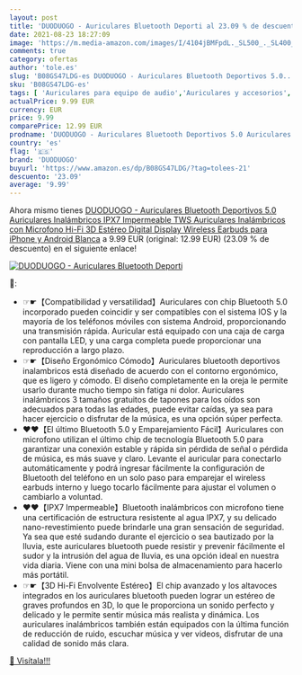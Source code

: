 ```yaml
---
layout: post
title: 'DUODUOGO - Auriculares Bluetooth Deporti al 23.09 % de descuento'
date: 2021-08-23 18:27:09
image: 'https://m.media-amazon.com/images/I/4104jBMFpdL._SL500_._SL400_.jpg'
comments: true
category: ofertas
author: 'tole.es'
slug: 'B08GS47LDG-es DUODUOGO - Auriculares Bluetooth Deportivos 5.0...'
sku: 'B08GS47LDG-es'
tags: [ 'Auriculares para equipo de audio','Auriculares y accesorios','Electrónica','android','duoduogo', ]
actualPrice: 9.99 EUR
currency: EUR
price: 9.99
comparePrice: 12.99 EUR
prodname: 'DUODUOGO - Auriculares Bluetooth Deportivos 5.0 Auriculares Inalámbricos IPX7 Impermeable TWS Auriculares Inalámbricos con Microfono Hi-Fi 3D Estéreo Digital Display Wireless Earbuds para iPhone y Android Blanca'
country: 'es'
flag: '🇪🇸'
brand: 'DUODUOGO'
buyurl: 'https://www.amazon.es/dp/B08GS47LDG/?tag=tolees-21'
descuento: '23.09'
average: '9.99'
---
```


Ahora mismo tienes [DUODUOGO - Auriculares Bluetooth Deportivos 5.0 Auriculares Inalámbricos IPX7 Impermeable TWS Auriculares Inalámbricos con Microfono Hi-Fi 3D Estéreo Digital Display Wireless Earbuds para iPhone y Android Blanca](https://www.amazon.es/dp/B08GS47LDG/?tag=tolees-21) a 9.99 EUR (original: 12.99 EUR) (23.09 %  de descuento) en el siguiente enlace!

[![DUODUOGO - Auriculares Bluetooth Deporti](https://m.media-amazon.com/images/I/4104jBMFpdL._SL500_._SL400_.jpg)](https://www.amazon.es/dp/B08GS47LDG/?tag=tolees-21)

🔎:

- ☞☛【Compatibilidad y versatilidad】Auriculares con chip Bluetooth 5.0 incorporado pueden coincidir y ser compatibles con el sistema IOS y la mayoría de los teléfonos móviles con sistema Android, proporcionando una transmisión rápida. Auricular está equipado con una caja de carga con pantalla LED, y una carga completa puede proporcionar una reproducción a largo plazo.
- ☞☛【Diseño Ergonómico Cómodo】Auriculares bluetooth deportivos inalambricos está diseñado de acuerdo con el contorno ergonómico, que es ligero y cómodo. El diseño completamente en la oreja le permite usarlo durante mucho tiempo sin fatiga ni dolor. Auriculares inalámbricos 3 tamaños gratuitos de tapones para los oídos son adecuados para todas las edades, puede evitar caídas, ya sea para hacer ejercicio o disfrutar de la música, es una opción súper perfecta.
- ♥♥【El último Bluetooth 5.0 y Emparejamiento Fácil】Auriculares con microfono utilizan el último chip de tecnología Bluetooth 5.0 para garantizar una conexión estable y rápida sin pérdida de señal o pérdida de música, es más suave y claro. Levante el auricular para conectarlo automáticamente y podrá ingresar fácilmente la configuración de Bluetooth del teléfono en un solo paso para emparejar el wireless earbuds interno y luego tocarlo fácilmente para ajustar el volumen o cambiarlo a voluntad.
- ♥♥【IPX7 Impermeable】Bluetooth inalámbricos con microfono tiene una certificación de estructura resistente al agua IPX7, y su delicado nano-revestimiento puede brindarle una gran sensación de seguridad. Ya sea que esté sudando durante el ejercicio o sea bautizado por la lluvia, este auriculares bluetooth puede resistir y prevenir fácilmente el sudor y la intrusión del agua de lluvia, es una opción ideal en nuestra vida diaria. Viene con una mini bolsa de almacenamiento para hacerlo más portátil.
- ☞☛【3D Hi-Fi Envolvente Estéreo】El chip avanzado y los altavoces integrados en los auriculares bluetooth pueden lograr un estéreo de graves profundos en 3D, lo que le proporciona un sonido perfecto y delicado y le permite sentir música más realista y dinámica. Los auriculares inalámbricos también están equipados con la última función de reducción de ruido, escuchar música y ver videos, disfrutar de una calidad de sonido más clara.

[🛒 Visítala!!!](https://www.amazon.es/dp/B08GS47LDG/?tag=tolees-21)
